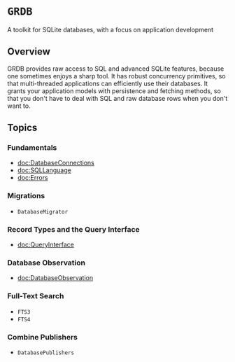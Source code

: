 # ``GRDB``

A toolkit for SQLite databases, with a focus on application development

## Overview

GRDB provides raw access to SQL and advanced SQLite features, because one sometimes enjoys a sharp tool. It has robust concurrency primitives, so that multi-threaded applications can efficiently use their databases. It grants your application models with persistence and fetching methods, so that you don't have to deal with SQL and raw database rows when you don't want to.


## Topics

### Fundamentals

- <doc:DatabaseConnections>
- <doc:SQLLanguage>
- <doc:Errors>

### Migrations

- ``DatabaseMigrator``

### Record Types and the Query Interface

- <doc:QueryInterface>

### Database Observation

- <doc:DatabaseObservation>

### Full-Text Search

- ``FTS3``
- ``FTS4``

### Combine Publishers

- ``DatabasePublishers``
